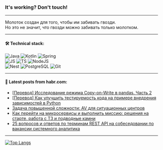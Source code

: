 ### It's working? Don't touch!

---
Молоток создан для того, чтобы им забивать гвозди. <br>
Но это не значит, что гвозди можно забивать только молотком.

---

#### 🛠️ Technical stack:

![Java](https://img.shields.io/badge/Java-informational?logo=Oracle&style=flat&logoColor=white&color=FF4500)
![Kotlin](https://img.shields.io/badge/Kotlin-informational?logo=Kotlin&style=flat&logoColor=white&color=774D97)
![Spring](https://img.shields.io/badge/SpringBoot-informational?logo=SpringBoot&style=flat&logoColor=white&color=6DB33F) <br>
![JS](https://img.shields.io/badge/JS-informational?logo=javaScript&style=flat&logoColor=black&color=F7Df1E)
![TS](https://img.shields.io/badge/TypeScript-informational?logo=typeScript&style=flat&logoColor=black&color=0667A8)
![NodeJS](https://img.shields.io/badge/NodeJS-informational?logo=node.js&style=flat&logoColor=white&color=70A760) <br>
![Nest](https://img.shields.io/badge/NestJS-informational?logo=NestJS&style=flat&logoColor=white&color=E0234E)
![PostgreSQL](https://img.shields.io/badge/PostgreSQL-informational?logo=PostgreSQL&style=flat&logoColor=white&color=DAA520)
![Git](https://img.shields.io/badge/Git-informational?logo=git&style=flat&logoColor=white&color=778899)

___

#### 💬 Latest posts from habr.com:

<!-- BLOG-POST-LIST:START -->
- [[Перевод] Исследование режима Copy-on-Write в pandas. Часть 2](https://habr.com/ru/companies/wunderfund/articles/769178/?utm_source=habrahabr&utm_medium=rss&utm_campaign=769178)
- [[Перевод] Как улучшить тестируемость кода на примере внедрения зависимостей в Python](https://habr.com/ru/articles/772162/?utm_source=habrahabr&utm_medium=rss&utm_campaign=772162)
- [Задача повышенной сложности: AV для ситуационных центров](https://habr.com/ru/companies/lanit/articles/770952/?utm_source=habrahabr&utm_medium=rss&utm_campaign=770952)
- [Как перейти на микросервисы и выполнить миссию: решения на старте, работа с ТЗ и подводные камни](https://habr.com/ru/companies/simbirsoft/articles/771718/?utm_source=habrahabr&utm_medium=rss&utm_campaign=771718)
- [25 вопросов и ответов по терминам REST API на собеседовании по вакансии системного аналитика](https://habr.com/ru/companies/ssp-soft/articles/772088/?utm_source=habrahabr&utm_medium=rss&utm_campaign=772088)
<!-- BLOG-POST-LIST:END -->

---
[![Top Langs](https://github-readme-stats-git-master-advtsetting-gmailcom.vercel.app/api/top-langs/?username=zloylis&langs_count=10&hide_title=false&title_color=e6edf3&size_weight=0.5&count_weight=0.5&layout=compact&hide_border=true&theme=dracula)](https://github.com/zloylis)

<!-- ![GitHub stats](https://github-readme-stats-git-master-advtsetting-gmailcom.vercel.app/api?username=zloylis&show_icons=true&hide_border=true&theme=dracula&hide_title=true&include_all_commits=true&count_private=true&hide=contribs&hide_rank=true) -->
